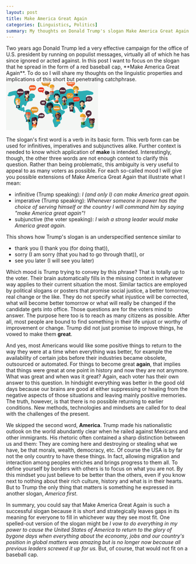 ```yaml
---
layout: post
title: Make America Great Again
categories: [Linguistics, Politics]
summary: My thoughts on Donald Trump's slogan Make America Great Again. This short catchphrase is so successful because it strategically leaves gaps in its meaning for everyone to fill in.
---
```


<div class="grid">
	<div class="col">
		Two years ago Donald Trump led a very effective campaign for the office of U.S. president by running on populist messages, virtually all of which he has since ignored or acted against. In this post I want to focus on the slogan that he spread in the form of a red baseball cap, **Make America Great Again**. To do so I will share my thoughts on the linguistic properties and implications of this short but penetrating catchphrase.
	</div>
	<div class="col">
		<img src="/images/worldLanguages.gif" width="50%" />
	</div>
</div>

The slogan's first word is a verb in its basic form. This verb form can be used for infinitives, imperatives and subjunctives alike. Further context is needed to know which application of **make** is intended. Interestingly, though, the other three words are not enough context to clarify this question. Rather than being problematic, this ambiguity is very useful to appeal to as many voters as possible. For each so-called mood I will give you possible extensions of Make America Great Again that illustrate what I mean:

- infinitive (Trump speaking):
*I (and only I) can make America great again.*
- imperative (Trump speaking):
*Whenever someone in power has the choice of serving himself or the country I will command him by saying "make America great again"!*
- subjunctive (the voter speaking):
*I wish a strong leader would make America great again.*

This shows how Trump's slogan is an underspecified sentence similar to
- thank you (I thank you (for doing that)),
- sorry (I am sorry (that you had to go through that)), or
- see you later (I will see you later)

Which mood is Trump trying to convey by this phrase? That is totally up to the voter. Their brain automatically fills in the missing context in whatever way applies to their current situation the most. Similar tactics are employed by political slogans or posters that promise social justice, a better tomorrow, real change or the like. They do not specify what injustice will be corrected, what will become better tomorrow or what will really be changed if the candidate gets into office. Those questions are for the voters mind to answer. The purpose here too is to reach as many citizens as possible. After all, most people are bound to find something in their life unjust or worthy of improvement or change. Trump did not just promise to improve things, he vowed to make them **great**.

And yes, most Americans would like some positive things to return to the way they were at a time when everything was better, for example the availability of certain jobs before their industries became obsolete, outsourced or automated. For things to become great **again**, that implies that things were great at one point in history and now they are not anymore. What was great and when was it great? Again, each voter has their own answer to this question. In hindsight everything was better in the good old days because our brains are good at either suppressing or healing from the negative aspects of those situations and leaving mainly positive memories. The truth, however, is that there is no possible returning to earlier conditions. New methods, technologies and mindsets are called for to deal with the challenges of the present.

We skipped the second word, **America**. Trump made his nationalistic outlook on the world abundantly clear when he railed against Mexicans and other immigrants. His rhetoric often contained a sharp distinction between us and them: They are coming here and destroying or stealing what we have, be that morals, wealth, democracy, etc. Of course the USA is by far not the only country to have these things. In fact, allowing migration and interaction among  peoples enriches and brings progress to them all. To define yourself by borders with others is to focus on what you are not. By this mindset you just believe to be better than the others, even if you know next to nothing about their rich culture, history and what is in their hearts. But to Trump the only thing that matters is something he expressed in another slogan, *America first*.

In summary, you could say that Make America Great Again is such a successful slogan because it is short and strategically leaves gaps in its meaning for everyone to fill in whichever way they see most fit. One spelled-out version of the slogan might be
*I vow to do everything in my power to cause the United States of America to return to the glory of bygone days when everything about the economy, jobs and our country's position in global matters was amazing but is no longer now because all previous leaders screwed it up for us.*
But, of course, that would not fit on a baseball cap.
